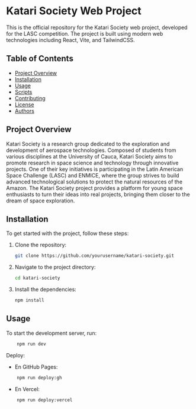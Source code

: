 # Katari Society Web Project

This is the official repository for the Katari Society web project, developed for the LASC competition. The project is built using modern web technologies including React, Vite, and TailwindCSS.

## Table of Contents

- [Project Overview](#project-overview)
- [Installation](#installation)
- [Usage](#usage)
- [Scripts](#scripts)
- [Contributing](#contributing)
- [License](#license)
- [Authors](#authors)

## Project Overview

Katari Society is a research group dedicated to the exploration and development of aerospace technologies. Composed of students from various disciplines at the University of Cauca, Katari Society aims to promote research in space science and technology through innovative projects. One of their key initiatives is participating in the Latin American Space Challenge (LASC) and ENMICE, where the group strives to build advanced technological solutions to protect the natural resources of the Amazon. The Katari Society project provides a platform for young space enthusiasts to turn their ideas into real projects, bringing them closer to the dream of space exploration.

## Installation

To get started with the project, follow these steps:

1. Clone the repository:
    ```bash
    git clone https://github.com/yourusername/katari-society.git
    ```
2. Navigate to the project directory:
    ```bash
    cd katari-society
    ```
3. Install the dependencies:
    ```bash
    npm install
    ```

## Usage

To start the development server, run:
```bash
    npm run dev
```


Deploy:

- En GitHub Pages:
```bash
    npm run deploy:gh
```

- En Vercel:

```bash
    npm run deploy:vercel
```